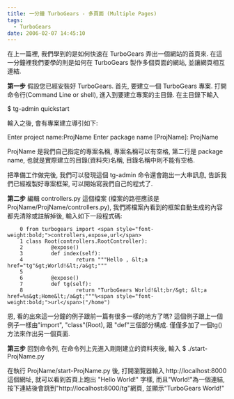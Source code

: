 ```yaml
---
title: 一分鐘 TurboGears - 多頁面 (Multiple Pages)
tags:
  - TurboGears
date: 2006-02-07 14:45:10
---
```


在上一篇裡, 我們學到的是如何快速在 TurboGears 弄出一個網站的首頁來.
在這一分鐘裡我們要學的則是如何在 TurboGears 製作多個頁面的網站, 並讓網頁相互連結.

**第一步**
假設您已經安裝好 TurboGears. 首先, 要建立一個 TurboGears 專案.
打開命令行(Command Line or shell), 進入到要建立專案的主目錄. 在主目錄下輸入

$ tg-admin quickstart

輸入之後, 會有專案建立導引如下:

Enter project name:ProjName
Enter package name [ProjName]: ProjName 

ProjName 是我們自己指定的專案名稱, 專案名稱可以有空格, 第二行是 package name, 也就是實際建立的目錄(資料夾)名稱, 目錄名稱中則不能有空格.

把準備工作做完後, 我們可以發現這個 tg-admin 命令還會跑出一大串訊息, 告訴我們已經複製好專案框架, 可以開始寫我們自己的程式了.

**第二步**
編輯 controllers.py 這個檔案 (檔案的路徑應該是ProjName/ProjName/controllers.py), 
我們將檔案內看到的框架自動生成的內容都先清除或註解掉後, 輸入如下一段程式碼:

```
    0 from turbogears import <span style="font-weight:bold;">controllers,expose,url</span>
    1 class Root(controllers.RootController):
    2         @expose()
    3         def index(self):
    4                 return """Hello , &lt;a href="tg"&gt;World!&lt;/a&gt;"""
    5 
    6         @expose()
    7         def tg(self):
    8                 return "TurboGears World!&lt;br/&gt; &lt;a href=%s&gt;Home&lt;/a&gt;"""%<span style="font-weight:bold;">url</span>("/home")
```

恩, 看的出來這一分鐘的例子跟前一篇有很多一樣的地方了嗎? 
這個例子跟上一個例子一樣由"import", "class"(Root), 跟 "def"三個部分構成.
僅僅多加了一個tg()方法來作出另一個頁面.

**第三步**
回到命令列, 在命令列上先進入剛剛建立的資料夾後, 輸入
$ ./start-ProjName.py

在執行 ProjName/start-ProjName.py 後, 打開瀏覽器輸入 http://localhost:8000 這個網址,
就可以看到首頁上跑出 "Hello World!" 字樣, 而且"World!"為一個連結, 按下連結後會跳到"http://localhost:8000/tg"網頁, 並顯示"TurboGears World!"
